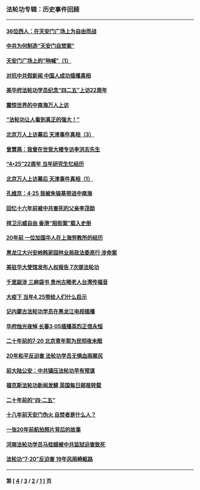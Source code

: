 ### 法轮功专辑：历史事件回顾
---
#### [36位西人：在天安门广场上为自由而战](../../pages/nf5793/n13390029.md?06300430) 
#### [中共为何制造“天安门自焚案”](../../pages/nf5793/n13183270.md?06300430) 
#### [天安门广场上的“呐喊”（1）](../../pages/nf5793/n13105277.md?06300430) 
#### [对抗中共假新闻 中国人成功插播真相](../../pages/nf5793/n12910618.md?06300430) 
#### [美华府法轮功学员纪念“四二五”上访22周年](../../pages/nf5793/n12904445.md?06300430) 
#### [震惊世界的中南海万人上访](../../pages/nf5793/n12903976.md?06300430) 
#### [“法轮功让人看到真正的强大！”](../../pages/nf5793/n12903195.md?06300430) 
#### [北京万人上访幕后 天津事件真相（3）](../../pages/nf5793/n12902807.md?06300430) 
#### [曾慧燕：我曾在世贸大楼专访李洪志先生](../../pages/nf5793/n12898729.md?06300430) 
#### [“4•25”22周年 当年研究生忆经历](../../pages/nf5793/n12894152.md?06300430) 
#### [北京万人上访幕后 天津事件真相（1）](../../pages/nf5793/n12885174.md?06300430) 
#### [孔维京：4·25 我被朱镕基带进中南海](../../pages/nf5793/n12864987.md?06300430) 
#### [回忆十六年前被中共害死的父亲李茂勋](../../pages/nf5793/n12880270.md?06300430) 
#### [捍卫示威自由 香港“阻街案”载入史册](../../pages/nf5793/n12811245.md?06300430) 
#### [20年前 一位加国华人在上海劳教所的经历](../../pages/nf5793/n12707932.md?06300430) 
#### [黑龙江大兴安岭韩家园林业局政法委恶行 涉命案](../../pages/nf5793/n12622815.md?06300430) 
#### [美驻华大使馆发布人权报告 7次提法轮功](../../pages/nf5793/n12520541.md?06300430) 
#### [千里跋涉 三麻袋书 贵州古稀老人台湾传福音](../../pages/nf5793/n12198750.md?06300430) 
#### [大疫下 当年4.25带给人们什么启示](../../pages/nf5793/n12058565.md?06300430) 
#### [记内蒙古法轮功学员在黑龙江电视插播](../../pages/nf5793/n11699194.md?06300430) 
#### [华府烛光夜悼 长春3·05插播英烈正信永恒](../../pages/nf5793/n11397432.md?06300430) 
#### [二十年前的7·20 北京青年郭为民彻夜未眠](../../pages/nf5793/n11354195.md?06300430) 
#### [20年和平反迫害 法轮功学员无惧血雨腥风](../../pages/nf5793/n11348279.md?06300430) 
#### [前大陆公安：中共镇压法轮功早有预谋](../../pages/nf5793/n11352168.md?06300430) 
#### [福克斯法轮功新闻发酵  英国每日邮报转载](../../pages/nf5793/n11285952.md?06300430) 
#### [二十年前的“四·二五”](../../pages/nf5793/n11207639.md?06300430) 
#### [十八年前天安门伪火 自焚者是什么人？](../../pages/nf5793/n10996556.md?06300430) 
#### [一张20年前航拍照片背后的故事](../../pages/nf5793/n10693797.md?06300430) 
#### [河南法轮功学员马桂娥被中共监狱迫害致死](../../pages/nf5793/n10684974.md?06300430) 
#### [法轮功“7‧20”反迫害 19年风雨崎岖路](../../pages/nf5793/n10570834.md?06300430) 

---
#### 第 [ [4](./4.md?06300430) / [3](./3.md?06300430) / [2](./2.md?06300430) / [1](./1.md?06300430) ] 页
